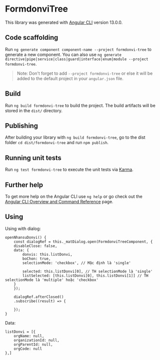 # FormdonviTree

This library was generated with [Angular CLI](https://github.com/angular/angular-cli) version 13.0.0.

## Code scaffolding

Run `ng generate component component-name --project formdonvi-tree` to generate a new component. You can also use `ng generate directive|pipe|service|class|guard|interface|enum|module --project formdonvi-tree`.
> Note: Don't forget to add `--project formdonvi-tree` or else it will be added to the default project in your `angular.json` file. 

## Build

Run `ng build formdonvi-tree` to build the project. The build artifacts will be stored in the `dist/` directory.

## Publishing

After building your library with `ng build formdonvi-tree`, go to the dist folder `cd dist/formdonvi-tree` and run `npm publish`.

## Running unit tests

Run `ng test formdonvi-tree` to execute the unit tests via [Karma](https://karma-runner.github.io).

## Further help

To get more help on the Angular CLI use `ng help` or go check out the [Angular CLI Overview and Command Reference](https://angular.io/cli) page.

## Using
Using with dialog:

    openNhansuDonvi() {
        const dialogRef = this._matDialog.open(FormdonviTreeComponent, {
        disableClose: false,
        data: {
            donvis: this.listDonvi,
            boChon: true,
            selectionMode: 'checkbox', // Mặc định là 'single'

            selected: this.listDonvi[0], // TH selectionMode là 'single'
            listSelected: [this.listDonvi[0], this.listDonvi[1]] // TH selectionMode là 'multiple' hoặc 'checkbox'
        }
        });

        dialogRef.afterClosed()
        .subscribe((result) => {

        });
    }
Data:

    listDonvi = [{
        orgName: null,
        organizationId: null,
        orgParentId: null,
        orgCode: null
    },]
